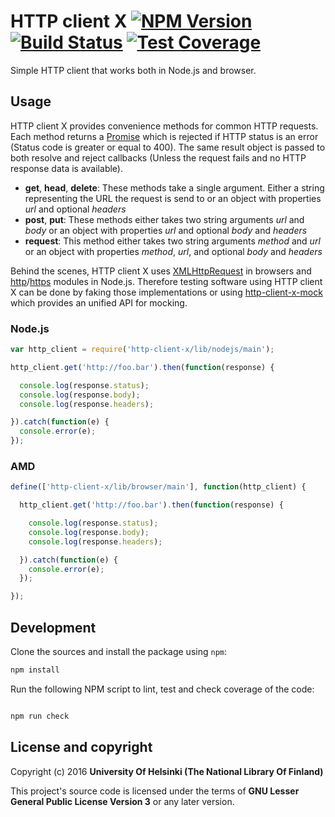 # HTTP client X [![NPM Version](https://img.shields.io/npm/v/@natlibfi/http-client-x.svg)](https://npmjs.org/package/@natlibfi/http-client-x) [![Build Status](https://travis-ci.org/NatLibFi/http-client-x.svg)](https://travis-ci.org/NatLibFi/http-client-x) [![Test Coverage](https://codeclimate.com/github/NatLibFi/http-client-x/badges/coverage.svg)](https://codeclimate.com/github/NatLibFi/http-client-x/coverage)

Simple HTTP client that works both in Node.js and browser.

## Usage

HTTP client X provides convenience methods for common HTTP requests. Each method returns a [Promise](https://developer.mozilla.org/en-US/docs/Web/JavaScript/Reference/Global_Objects/Promise) which is rejected if HTTP status is an error (Status code is greater or equal to 400). The same result object is passed to both resolve and reject callbacks (Unless the request fails and no HTTP response data is available).

* **get**, **head**, **delete**: These methods take a single argument. Either a string representing the URL the request is send to or an object with properties *url* and optional *headers*
* **post**, **put**: These methods either takes two string arguments *url* and *body* or an object with properties *url* and optional *body* and *headers*
* **request**: This method either takes two string arguments *method* and *url* or an object with properties *method*, *url*, and optional *body* and *headers*

Behind the scenes, HTTP client X uses [XMLHttpRequest](https://developer.mozilla.org/en-US/docs/Web/API/XMLHttpRequest) in browsers and [http](https://nodejs.org/dist/latest-v4.x/docs/api/http.html)/[https](https://nodejs.org/dist/latest-v4.x/docs/api/https.html) modules in Node.js. Therefore testing software using HTTP client X can be done by faking those implementations or using [http-client-x-mock](https://github.com/NatLibFi/http-client-x-mock) which provides an unified API for mocking.

### Node.js

```js
var http_client = require('http-client-x/lib/nodejs/main');

http_client.get('http://foo.bar').then(function(response) {

  console.log(response.status);
  console.log(response.body);
  console.log(response.headers);

}).catch(function(e) {
  console.error(e);		     
});

```

### AMD
```js
define(['http-client-x/lib/browser/main'], function(http_client) {

  http_client.get('http://foo.bar').then(function(response) {

    console.log(response.status);
    console.log(response.body);
    console.log(response.headers);

  }).catch(function(e) {
    console.error(e);		     
  });

});
```

## Development 

Clone the sources and install the package using `npm`:

```sh
npm install
```

Run the following NPM script to lint, test and check coverage of the code:

```javascript

npm run check

```

## License and copyright

Copyright (c) 2016 **University Of Helsinki (The National Library Of Finland)**

This project's source code is licensed under the terms of **GNU Lesser General Public License Version 3** or any later version.
